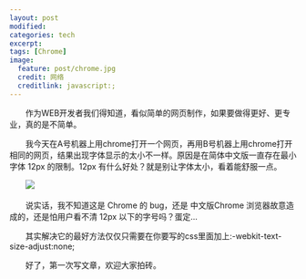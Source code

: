 ```yaml
---
layout: post
modified:
categories: tech
excerpt:
tags: [Chrome]
image:
  feature: post/chrome.jpg
  credit: 网络
  creditlink: javascript:;
---
```


　　作为WEB开发者我们得知道，看似简单的网页制作，如果要做得更好、更专业，真的是不简单。

　　我今天在A号机器上用chrome打开一个网页，再用B号机器上用chrome打开相同的网页，结果出现字体显示的太小不一样。原因是在简体中文版一直存在最小字体 12px 的限制。12px 有什么好处？就是别让字体太小，看着能舒服一点。

　　![](http://pic002.cnblogs.com/images/2010/159097/2010120719122214.jpg)

　　说实话，我不知道这是 Chrome 的 bug，还是 中文版Chrome 浏览器故意造成的，还是怕用户看不清 12px 以下的字号吗？蛋定...

　　其实解决它的最好方法仅仅只需要在你要写的css里面加上:-webkit-text-size-adjust:none;

　　好了，第一次写文章，欢迎大家拍砖。

